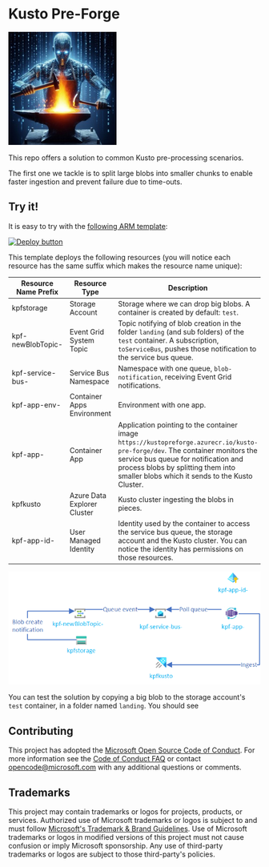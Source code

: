 #   Kusto Pre-Forge

![Data Forge by Microsoft Image Creator](documentation/assets/pre-forge-logo-small.jpg)

This repo offers a solution to common Kusto pre-processing scenarios.

The first one we tackle is to split large
blobs into smaller chunks to enable faster ingestion and prevent failure due to time-outs.

## Try it!

It is easy to try with the [following ARM template](samples/complete/):

[![Deploy button](http://azuredeploy.net/deploybutton.png)](https://portal.azure.com/#create/Microsoft.Template/uri/https:%2F%2Fraw.githubusercontent.com%2Fmicrosoft%2Fkusto-pre-forge%2Fmain%2Fsamples%2Fcomplete%2Fcomplete-sample.json)

This template deploys the following resources (you will notice each resource has the same suffix which makes the resource name unique):

Resource Name Prefix|Resource Type|Description
-|-|-
kpfstorage|Storage Account|Storage where we can drop big blobs.  A container is created by default:  `test`.
kpf-newBlobTopic-|Event Grid System Topic|Topic notifying of blob creation in the folder `landing` (and sub folders) of the `test` container.  A subscription, `toServiceBus`, pushes those notification to the service bus queue.
kpf-service-bus-|Service Bus Namespace|Namespace with one queue, `blob-notification`, receiving Event Grid notifications.
kpf-app-env-|Container Apps Environment|Environment with one app.
kpf-app-|Container App|Application pointing to the container image `https://kustopreforge.azurecr.io/kusto-pre-forge/dev`.  The container monitors the service bus queue for notification and process blobs by splitting them into smaller blobs which it sends to the Kusto Cluster.
kpfkusto|Azure Data Explorer Cluster|Kusto cluster ingesting the blobs in pieces.
kpf-app-id-|User Managed Identity|Identity used by the container to access the service bus queue, the storage account and the Kusto cluster.  You can notice the identity has permissions on those resources.

![Sample resources](documentation/assets/complete-sample/sample-overview.png)

You can test the solution by copying a big blob to the storage account's `test` container, in a folder named `landing`.  You should see 

## Contributing

This project has adopted the [Microsoft Open Source Code of Conduct](https://opensource.microsoft.com/codeofconduct/).
For more information see the [Code of Conduct FAQ](https://opensource.microsoft.com/codeofconduct/faq/) or
contact [opencode@microsoft.com](mailto:opencode@microsoft.com) with any additional questions or comments.

## Trademarks

This project may contain trademarks or logos for projects, products, or services. Authorized use of Microsoft 
trademarks or logos is subject to and must follow 
[Microsoft's Trademark & Brand Guidelines](https://www.microsoft.com/en-us/legal/intellectualproperty/trademarks/usage/general).
Use of Microsoft trademarks or logos in modified versions of this project must not cause confusion or imply Microsoft sponsorship.
Any use of third-party trademarks or logos are subject to those third-party's policies.

